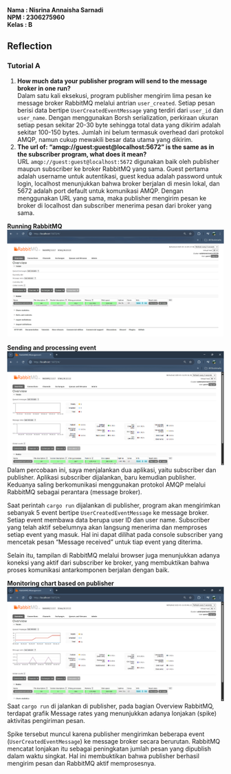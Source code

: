 **Nama  : Nisrina Annaisha Sarnadi   
NPM   : 2306275960  
Kelas : B**

Reflection
---

### Tutorial A
1.  **How much data your publisher program will send to the message broker in one run?**  
Dalam satu kali eksekusi, program publisher mengirim lima pesan ke message broker RabbitMQ melalui antrian `user_created`. Setiap pesan berisi data bertipe `UserCreatedEventMessage` yang terdiri dari `user_id` dan `user_name`. Dengan menggunakan Borsh serialization, perkiraan ukuran setiap pesan sekitar 20-30 byte sehingga total data yang dikirim adalah sekitar 100-150 bytes. Jumlah ini belum termasuk overhead dari protokol AMQP, namun cukup mewakili besar data utama yang dikirim.
2. **The url of: “amqp://guest:guest@localhost:5672” is the same as in the subscriber program, what does it mean?**  
URL `amqp://guest:guest@localhost:5672` digunakan baik oleh publisher maupun subscriber ke broker RabbitMQ yang sama. Guest pertama adalah username untuk autentikasi, guest kedua adalah password untuk login, localhost menunjukkan bahwa broker berjalan di mesin lokal, dan 5672 adalah port default untuk komunikasi AMQP. Dengan menggunakan URL yang sama, maka publisher mengirim pesan ke broker di localhost dan subscriber menerima pesan dari broker yang sama.  

**Running RabbitMQ**  
![alt text](<image/Running RabbitMQ.png>)  

**Sending and processing event**  
![alt text](image/sending.png)  
Dalam percobaan ini, saya menjalankan dua aplikasi, yaitu subscriber dan publisher. Aplikasi subscriber dijalankan, baru kemudian publisher. Keduanya saling berkomunikasi menggunakan protokol AMQP melalui RabbitMQ sebagai perantara (message broker).  

Saat perintah `cargo run` dijalankan di publisher, program akan mengirimkan sebanyak 5 event bertipe `UserCreatedEventMessage` ke message broker. Setiap event membawa data berupa user ID dan user name. Subscriber yang telah aktif sebelumnya akan langsung menerima dan memproses setiap event yang masuk. Hal ini dapat dilihat pada console subscriber yang mencetak pesan “Message received” untuk tiap event yang diterima.  

Selain itu, tampilan di RabbitMQ melalui browser juga menunjukkan adanya koneksi yang aktif dari subscriber ke broker, yang membuktikan bahwa proses komunikasi antarkomponen berjalan dengan baik.  

**Monitoring chart based on publisher**  
![alt text](image/Monitoring.png)  
Saat `cargo run` di jalankan di publisher, pada bagian Overview RabbitMQ, terdapat grafik Message rates yang menunjukkan adanya lonjakan (spike) aktivitas pengiriman pesan.  

Spike tersebut muncul karena publisher mengirimkan beberapa event (`UserCreatedEventMessage`) ke message broker secara berurutan. RabbitMQ mencatat lonjakan itu sebagai peningkatan jumlah pesan yang dipublish dalam waktu singkat. Hal ini membuktikan bahwa publisher berhasil mengirim pesan dan RabbitMQ aktif memprosesnya.  